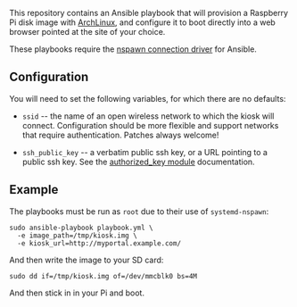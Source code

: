 This repository contains an Ansible playbook that will provision a
Raspberry Pi disk image with [ArchLinux][alarm], and configure it to 
boot directly into a web browser pointed at the site of your choice.

These playbooks require the [nspawn connection driver][nspawn] for
Ansible.

[nspawn]: https://github.com/ansible/ansible/pull/14334
[alarm]: http://archlinuxarm.org/

## Configuration

You will need to set the following variables, for which there are no
defaults:

- `ssid` -- the name of an open wireless network to which the kiosk
  will connect.  Configuration should be more flexible and support
  networks that require authentication.  Patches always welcome!

- `ssh_public_key` -- a verbatim public ssh key, or a URL pointing to
  a public ssh key.  See the [authorized_key module][] documentation.

[authorized_key module]: http://docs.ansible.com/ansible/authorized_key_module.html

## Example

The playbooks must be run as `root` due to their use of
`systemd-nspawn`:

    sudo ansible-playbook playbook.yml \
      -e image_path=/tmp/kiosk.img \
      -e kiosk_url=http://myportal.example.com/

And then write the image to your SD card:

    sudo dd if=/tmp/kiosk.img of=/dev/mmcblk0 bs=4M

And then stick in in your Pi and boot.

